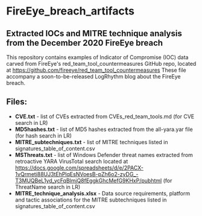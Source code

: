 # FireEye_breach_artifacts
## Extracted IOCs and MITRE technique analysis from the December 2020 FireEye breach

This repository contains examples of Indicator of Compromise (IOC) data carved from FireEye's red_team_tool_countermeasures GitHub repo, located at https://github.com/fireeye/red_team_tool_countermeasures
These file accompany a soon-to-be-released LogRhythm blog about the FireEye breach.

## Files:

- **CVE.txt** - list of CVEs extracted from CVEs_red_team_tools.md (for CVE search in LR)
- **MD5hashes.txt** - list of MD5 hashes extracted from the all-yara.yar file (for hash search in LR)
- **MITRE_subtechniques.txt** - list of MITRE techniques listed in signatures_table_of_content.csv
- **MSThreats.txt** - list of Windows Defender threat names extracted from retroactive YARA VirusTotal search located at https://docs.google.com/spreadsheets/d/e/2PACX-1vQrmeti88UJ3tEhPlqEsNVoesB-pZh6o2-zyDG_-T3MUQBeL1yd_ycFqBlmjQ8fEggkGhcMefG9KHxP/pubhtml (for ThreatName search in LR)
- **MITRE_technique_analysis.xlsx** - Data source requirements, platform and tactic associations for the MITRE subtechniques listed in signatures_table_of_content.csv

